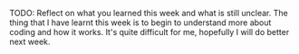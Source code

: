 TODO: Reflect on what you learned this week and what is still unclear.
The thing that I have learnt this week is to begin to understand more about coding and how it works. It's quite difficult for me, hopefully I will do better next week.
